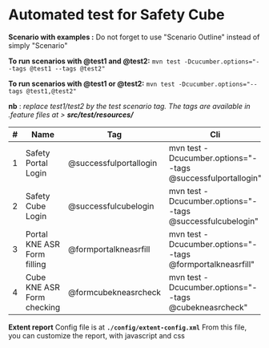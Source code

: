 
# Automated test for Safety Cube

**Scenario with examples :**
Do not forget to use "Scenario Outline" instead of simply "Scenario"

**To run scenarios with @test1 and @test2:**
`mvn test -Dcucumber.options="--tags @test1 --tags @test2"`

**To run scenarios with @test1 or @test2:**
`mvn test -Dcucumber.options="--tags @test1,@test2"`


**nb** : *replace test1/test2 by the test scenario tag. The tags are available in .feature files at > **src/test/resources/***


| # | Name | Tag | Cli | Description |
| -- | -- | -- | -- | -- |
| 1 | Safety Portal Login | @successfulportallogin | mvn test -Dcucumber.options="--tags @successfulportallogin" | Login to portal as Safety-Line |
| 2 | Safety Cube Login | @successfulcubelogin | mvn test -Dcucumber.options="--tags @successfulcubelogin" | Login to cube as Safety-Line |
| 3 | Portal KNE ASR Form filling | @formportalkneasrfill| mvn test -Dcucumber.options="--tags @formportalkneasrfill" | Portal KNE ASR Form filling. Must be exectuted before @cubekneasrcheck|
| 4 | Cube KNE ASR Form checking | @formcubekneasrcheck| mvn test -Dcucumber.options="--tags @cubekneasrcheck" | Cube KNE ASR Form checking. Must be exectuted after @formportalkneasrfill|

**Extent report**
Config file is at **`./config/extent-config.xml`**
From this file, you can customize the report, with javascript and css